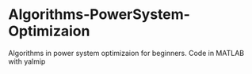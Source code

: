 # Algorithms-PowerSystem-Optimizaion
 Algorithms in power system optimizaion for beginners. Code in MATLAB with yalmip  
